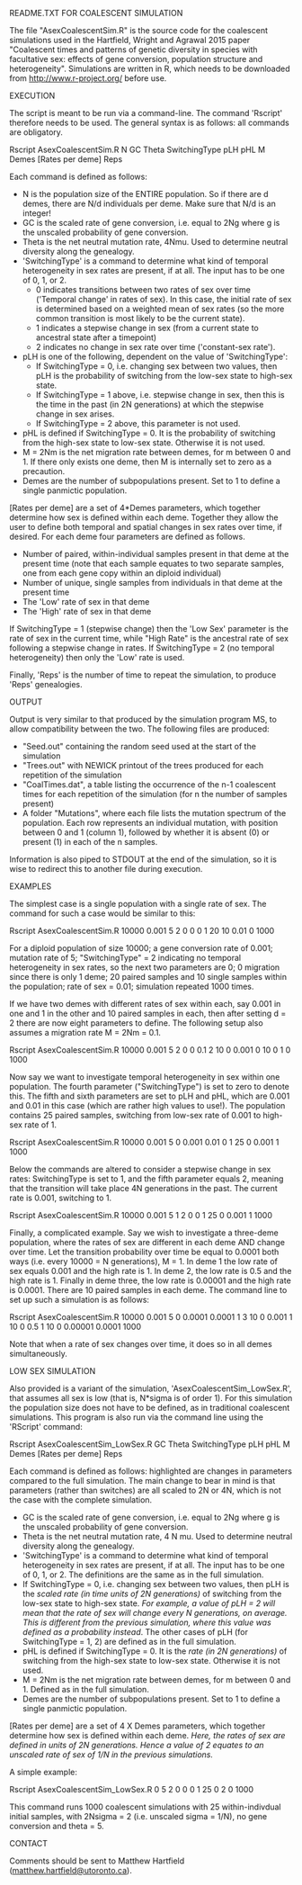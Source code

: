 README.TXT FOR COALESCENT SIMULATION

The file "AsexCoalescentSim.R" is the source code for the coalescent simulations used in the Hartfield, Wright and Agrawal 2015 paper "Coalescent times and patterns of genetic diversity in species with facultative sex: effects of gene conversion, population structure and heterogeneity". Simulations are written in R, which needs to be downloaded from  http://www.r-project.org/ before use.

EXECUTION

The script is meant to be run via a command-line. The command 'Rscript' therefore needs to be used. The general syntax is as follows: all commands are obligatory.

Rscript AsexCoalescentSim.R N GC Theta SwitchingType pLH pHL M Demes [Rates per deme] Reps

Each command is defined as follows:

- N is the population size of the ENTIRE population. So if there are d demes, there are N/d individuals per deme. Make sure that N/d is an integer!
- GC is the scaled rate of gene conversion, i.e. equal to 2Ng where g is the unscaled probability of gene conversion.
- Theta is the net neutral mutation rate, 4Nmu. Used to determine neutral diversity along the genealogy.
- 'SwitchingType' is a command to determine what kind of temporal heterogeneity in sex rates are present, if at all. The input has to be one of 0, 1, or 2.
	- 0 indicates transitions between two rates of sex over time ('Temporal change' in rates of sex). In this case, the initial rate of sex is determined based on a weighted mean of sex rates (so the more common transition is most likely to be the current state).
	- 1 indicates a stepwise change in sex (from a current state to ancestral state after a timepoint)
	- 2 indicates no change in sex rate over time ('constant-sex rate').
- pLH is one of the following, dependent on the value of 'SwitchingType':
	- If SwitchingType = 0, i.e. changing sex between two values, then pLH is the probability of switching from the low-sex state to high-sex state.
	- If SwitchingType = 1 above, i.e. stepwise change in sex, then this is the time in the past (in 2N generations) at which the stepwise change in sex arises.
	- If SwitchingType = 2 above, this parameter is not used.
- pHL is defined if SwitchingType = 0. It is the probability of switching from the high-sex state to low-sex state. Otherwise it is not used.
- M = 2Nm is the net migration rate between demes, for m between 0 and 1. If there only exists one deme, then M is internally set to zero as a precaution.
- Demes are the number of subpopulations present. Set to 1 to define a single panmictic population.

[Rates per deme] are a set of 4*Demes parameters, which together determine how sex is defined within each deme. Together they allow the user to define both temporal and spatial changes in sex rates over time, if desired. For each deme four parameters are defined as follows.
- Number of paired, within-individual samples present in that deme at the present time (note that each sample equates to two separate samples, one from each gene copy within an diploid individual)
- Number of unique, single samples from individuals in that deme at the present time
- The 'Low' rate of sex in that deme
- The 'High' rate of sex in that deme

If SwitchingType = 1 (stepwise change) then the 'Low Sex' parameter is the rate of sex in the current time, while "High Rate" is the ancestral rate of sex following a stepwise change in rates.
If SwitchingType = 2 (no temporal heterogeneity) then only the 'Low' rate is used.

Finally, 'Reps' is the number of time to repeat the simulation, to produce 'Reps' genealogies.

OUTPUT

Output is very similar to that produced by the simulation program MS, to allow compatibility between the two. The following files are produced:
- "Seed.out" containing the random seed used at the start of the simulation
- "Trees.out" with NEWICK printout of the trees produced for each repetition of the simulation
- "CoalTimes.dat", a table listing the occurrence of the n-1 coalescent times for each repetition of the simulation (for n the number of samples present)
- A folder "Mutations", where each file lists the mutation spectrum of the population. Each row represents an individual mutation, with position between 0 and 1 (column 1), followed by whether it is absent (0) or present (1) in each of the n samples.

Information is also piped to STDOUT at the end of the simulation, so it is wise to redirect this to another file during execution.

EXAMPLES

The simplest case is a single population with a single rate of sex. The command for such a case would be similar to this:

Rscript AsexCoalescentSim.R 10000 0.001 5 2 0 0 0 1 20 10 0.01 0 1000

For a diploid population of size 10000; a gene conversion rate of 0.001; mutation rate of 5; "SwitchingType" = 2 indicating no temporal heterogeneity in sex rates, so the next two parameters are 0; 0 migration since there is only 1 deme; 20 paired samples and 10 single samples within the population; rate of sex = 0.01; simulation repeated 1000 times.

If we have two demes with different rates of sex within each, say 0.001 in one and 1 in the other and 10 paired samples in each, then after setting d = 2 there are now eight parameters to define. The following setup also assumes a migration rate M = 2Nm = 0.1.

Rscript AsexCoalescentSim.R 10000 0.001 5 2 0 0 0.1 2 10 0 0.001 0 10 0 1 0 1000

Now say we want to investigate temporal heterogeneity in sex within one population. The fourth parameter ("SwitchingType") is set to zero to denote this. The fifth and sixth parameters are set to pLH and pHL, which are 0.001 and 0.01 in this case (which are rather high values to use!). The population contains 25 paired samples, switching from low-sex rate of 0.001 to high-sex rate of 1.

Rscript AsexCoalescentSim.R 10000 0.001 5 0 0.001 0.01 0 1 25 0 0.001 1 1000

Below the commands are altered to consider a stepwise change in sex rates: SwitchingType is set to 1, and the fifth parameter equals 2, meaning that the transition will take place 4N generations in the past. The current rate is 0.001, switching to 1.

Rscript AsexCoalescentSim.R 10000 0.001 5 1 2 0 0 1 25 0 0.001 1 1000

Finally, a complicated example. Say we wish to investigate a three-deme population, where the rates of sex are different in each deme AND change over time. Let the transition probability over time be equal to 0.0001 both ways (i.e. every 10000 = N generations), M = 1. In deme 1 the low rate of sex equals 0.001 and the high rate is 1. In deme 2, the low rate is 0.5 and the high rate is 1. Finally in deme three, the low rate is 0.00001 and the high rate is 0.0001. There are 10 paired samples in each deme. The command line to set up such a simulation is as follows:

Rscript AsexCoalescentSim.R 10000 0.001 5 0 0.0001 0.0001 1 3 10 0 0.001 1 10 0 0.5 1 10 0 0.00001 0.0001 1000

Note that when a rate of sex changes over time, it does so in all demes simultaneously.

LOW SEX SIMULATION

Also provided is a variant of the simulation, 'AsexCoalescentSim_LowSex.R', that assumes all sex is low (that is, N*sigma is of order 1). For this simulation the population size does not have to be defined, as in traditional coalescent simulations. This program is also run via the command line using the 'RScript' command:

Rscript AsexCoalescentSim_LowSex.R GC Theta SwitchingType pLH pHL M Demes [Rates per deme] Reps

Each command is defined as follows: highlighted are changes in parameters compared to the full simulation. The main change to bear in mind is that parameters (rather than switches) are all scaled to 2N or 4N, which is not the case with the complete simulation.

- GC is the scaled rate of gene conversion, i.e. equal to 2Ng where g is the unscaled probability of gene conversion.
- Theta is the net neutral mutation rate, 4 N mu. Used to determine neutral diversity along the genealogy.
- 'SwitchingType' is a command to determine what kind of temporal heterogeneity in sex rates are present, if at all. The input has to be one of 0, 1, or 2. The definitions are the same as in the full simulation.
- If SwitchingType = 0, i.e. changing sex between two values, then pLH is the *scaled rate (in time units of 2N generations)* of switching from the low-sex state to high-sex state. *For example, a value of pLH = 2 will mean that the rate of sex will change every N generations, on average. This is different from the previous simulation, where this value was defined as a probability instead*. The other cases of pLH (for SwitchingType = 1, 2) are defined as in the full simulation.
- pHL is defined if SwitchingType = 0. It is the *rate (in 2N generations)* of switching from the high-sex state to low-sex state. Otherwise it is not used.
- M = 2Nm is the net migration rate between demes, for m between 0 and 1. Defined as in the full simulation.
- Demes are the number of subpopulations present. Set to 1 to define a single panmictic population.

[Rates per deme] are a set of 4 X Demes parameters, which together determine how sex is defined within each deme. *Here, the rates of sex are defined in units of 2N generations. Hence a value of 2 equates to an unscaled rate of sex of 1/N in the previous simulations.*

A simple example:

Rscript AsexCoalescentSim_LowSex.R 0 5 2 0 0 0 1 25 0 2 0 1000

This command runs 1000 coalescent simulations with 25 within-indivdual initial samples, with 2Nsigma = 2 (i.e. unscaled sigma = 1/N), no gene conversion and theta = 5.

CONTACT

Comments should be sent to Matthew Hartfield (matthew.hartfield@utoronto.ca).
